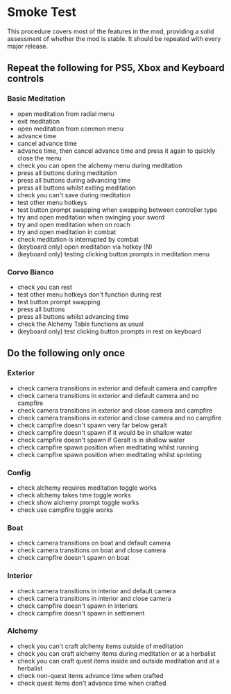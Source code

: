 # Smoke Test

This procedure covers most of the features in the mod, providing a solid assessment of whether the mod is stable. It should be repeated with every major release.

## Repeat the following for PS5, Xbox and Keyboard controls

### Basic Meditation
- open meditation from radial menu
- exit meditation
- open meditation from common menu
- advance time
- cancel advance time
- advance time, then cancel advance time and press it again to quickly close the menu
- check you can open the alchemy menu during meditation
- press all buttons during meditation
- press all buttons during advancing time
- press all buttons whilst exiting meditation
- check you can't save during meditation
- test other menu hotkeys
- test button prompt swapping when swapping between controller type
- try and open meditation when swinging your sword
- try and open meditation when on roach
- try and open meditation in combat
- check meditation is interrupted by combat
- (keyboard only) open meditation via hotkey (N)
- (keyboard only) testing clicking button prompts in meditation menu

### Corvo Bianco
- check you can rest
- test other menu hotkeys don't function during rest
- test button prompt swapping
- press all buttons
- press all buttons whilst advancing time
- check the Alchemy Table functions as usual
- (keyboard only) test clicking button prompts in rest on keyboard

## Do the following only once

### Exterior
- check camera transitions in exterior and default camera and campfire
- check camera transitions in exterior and default camera and no campfire
- check camera transitions in exterior and close camera and campfire
- check camera transitions in exterior and close camera and no campfire
- check campfire doesn't spawn very far below geralt
- check campfire doesn't spawn if it would be in shallow water
- check campfire doesn't spawn if Geralt is in shallow water
- check campfire spawn position when meditating whilst running
- check campfire spawn position when meditating whilst sprinting

### Config
- check alchemy requires meditation toggle works
- check alchemy takes time toggle works
- check show alchemy prompt toggle works
- check use campfire toggle works

### Boat
- check camera transitions on boat and default camera
- check camera transitions on boat and close camera
- check campfire doesn't spawn on boat

### Interior
- check camera transitions in interior and default camera
- check camera transitions in interior and close camera
- check campfire doesn't spawn in interiors
- check campfire doesn't spawn in settlement

### Alchemy
- check you can't craft alchemy items outside of meditation
- check you can craft alchemy items during meditation or at a herbalist
- check you can craft quest items inside and outside meditation and at a herbalist
- check non-quest items advance time when crafted
- check quest items don't advance time when crafted
